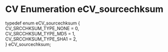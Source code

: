 # CV Enumeration eCV_sourcechksum

typedef enum eCV\_sourcechksum {  
CV\_SRCCHKSUM\_TYPE\_NONE = 0,  
CV\_SRCCHKSUM\_TYPE\_MD5 = 1,  
CV\_SRCCHKSUM\_TYPE\_SHA1 = 2,  
} eCV\_sourcechksum;
